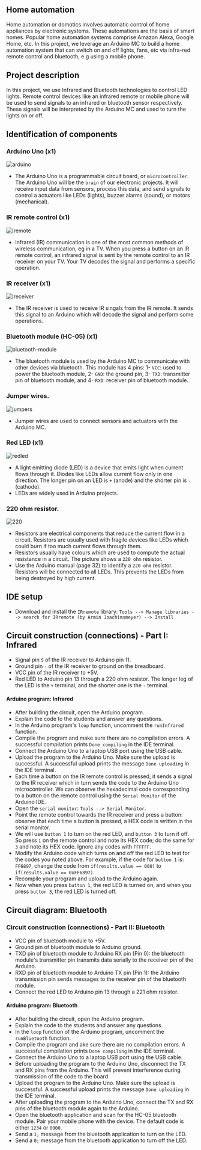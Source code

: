 ## Home automation
Home automation or domotics involves automatic control of home appliances by electronic systems. These automations are the basis of smart homes. Popular home
automation systems comprise Amazon Alexa, Google Home, etc. In this project, we leverage an Arduino MC to build a home automation system that can
switch on and off lights, fans, etc via infra-red remote control and bluetooth, e.g using a mobile phone.

## Project description
In this project, we use Infrared and Bluetooth technologies to control LED lights. Remote control devices like an infrared remote or mobile phone will be used to send signals to an infrared or bluetooth sensor respectively.
These signals will be interpreted by the Arduino MC and used to turn the lights on or off.

## Identification of components
### Arduino Uno (x1)
![arduino](../imgs/uno.png)
- The Arduino Uno is a programmable circuit board, or `microcontroller`. The Arduino Uno will be the `brain` of our electronic projects. It will receive input data from sensors, process this data, and send signals to control a actuators like LEDs (lights), buzzer alarms (sound), or motors (mechanical).

### IR remote control (x1)
![iremote](../imgs/remotecontrol.png)
- Infrared (IR) communication is one of the most common methods of wireless communication, eg in a TV. When you press a button on an IR remote control, an infrared signal is sent by the remote control to an IR receiver on your TV. Your TV decodes the signal and performs a specific operation. 
### IR receiver (x1)
![ireceiver](../imgs/irecv.png)
- The IR receiver is used to receive IR singals from the IR remote. It sends this signal to an Arduino which will decode the signal and perform some operations.


### Bluetooth module (HC-05) (x1)
![bluetooth-module](../imgs/hc05.png)
- The bluetooth module is used by the Arduino MC to communicate with other devices via bluetooth. This module has 4 pins: 1- `VCC`: used to power the bluetooth module, 2- `GND`: the ground pin, 3- `TXD`: transmitter pin of bluetooth module, and 4- `RXD`: receiver pin of bluetooth module. 


### Jumper wires.
![jumpers](../imgs/jumper.png)
- Jumper wires are used to connect sensors and actuators with the Arduino MC.

### Red LED (x1)
![redled](../imgs/red.png)
- A light emitting diode (LED) is a device that emits light when current flows through it. Diodes like LEDs allow current flow only in one direction. The longer pin on an LED is `+` (anode) and the shorter pin is `-` (cathode).
- LEDs are widely used in Arduino projects.

### 220 ohm resistor.
![220](../imgs/220ohm.png)
- Resistors are electrical components that reduce the current flow in a circuit. Resistors are usually used with fragile devices like LEDs which could burn if too much current flows through them.
- Resistors usually have colours which are used to compute the actual resistance in a circuit. The picture shows a `220 ohm` resistor.
- Use the Arduino manual (page 32) to identify a `220 ohm` resistor. Resistors will be connected to all LEDs. This prevents the LEDs from being destroyed by high current.

## IDE setup
- Download and install the `IRremote` library: `Tools --> Manage libraries --> search for IRremote (by Armin Joachimsmeyer) --> Install`

## Circuit construction (connections) - Part I: Infrared
- Signal pin `S` of the IR receiver to Arduino pin 11.
- Ground pin `-` of the IR receiver to ground on the breadboard.
- VCC pin of the IR receiver to +5V.
- Red LED to Arduino pin 13 through a 220 ohm resistor. The longer leg of the LED is the `+` terminal, and the shorter one is the `-` terminal.

#### Arduino program: Infrared
- After building the circuit, open the Arduino program.
- Explain the code to the students and answer any questions.
- In the Arduino program's `loop` function, uncomment the `runInfrared` function.
- Compile the program and make sure there are no compilation errors. A successful compilation prints `Done compiling` in the IDE terminal.
- Connect the Arduino Uno to a laptop USB port using the USB cable.
- Upload the program to the Arduino Uno. Make sure the upload is successful. A successful upload prints the message `Done uploading` in the IDE terminal.
- Each time a button on the IR remote control is pressed, it sends a signal to the IR receiver which in turn sends the code to the Arduino Uno microcontroller. We can observe the hexadecimal code corresponding to a button on the remote control using the `Serial Monitor` of the Arduino IDE. 
- Open the `serial monitor`: `Tools --> Serial Monitor`. 
- Point the remote control towards the IR receiver and press a button: observe that each time a button is pressed, a HEX code is written in the serial monitor. 
- We will use `button 1` to turn on the red LED, and `button 3` to turn if off. So press `1` on the remote control and note its HEX code; do the same for `3` and note its HEX code. Ignore any codes with `FFFFFF`.
- Modify the Arduino code which turns on and off the red LED to test for the codes you noted above. For example, if the code for `button 1` is: `FF6897`, change the code from `if(results.value == 000)` to `if(results.value == 0xFF6897)`.
- Recompile your program and upload to the Arduino again.
- Now when you press `button 1`, the red LED is turned on, and when you press `button 3`, the red LED is turned off.


## Circuit diagram: Bluetooth
### Circuit construction (connections) - Part II: Bluetooth
- VCC pin of bluetooth module to +5V.
- Ground pin of bluetooth module to Arduino ground.
- TXD pin of bluetooth module to Arduino RX pin (Pin 0): the bluetooth module's transmitter pin transmits data serially to the receiver pin of the Arduino.
- RXD pin of bluetooth module to Arduino TX pin (Pin 1): the Arduino transmission pin sends messages to the receiver pin of the bluetooth module.
- Connect the red LED to Arduino pin 13 through a 221 ohm resistor.

#### Arduino program: Bluetooth
- After building the circuit, open the Arduino program.
- Explain the code to the students and answer any questions.
- In the `loop` function of the Arduino program, uncomment the `runBluetooth` function. 
- Compile the program and ake sure there are no compilation errors. A successful compilation prints `Done compiling` in the IDE terminal.
- Connect the Arduino Uno to a laptop USB port using the USB cable.
- Before uploading the program to the Arduino Uno, disconnect the TX and RX pins from the Arduino. This will prevent interference during transmission of the code to the board.
- Upload the program to the Arduino Uno. Make sure the upload is successful. A successful upload prints the message `Done uploading` in the IDE terminal.
- After uploading the program to the Arduino Uno, connect the TX and RX pins of the bluetooth module again to the Arduino.
- Open the bluetooth application and scan for the HC-05 bluetooth module. Pair your mobile phone with the device. The default code is either `1234` or `0000`.
- Send a `1;` message from the bluetooth application to turn on the LED. 
- Send a `0;` message from the bluetooth application to turn off the LED. 
